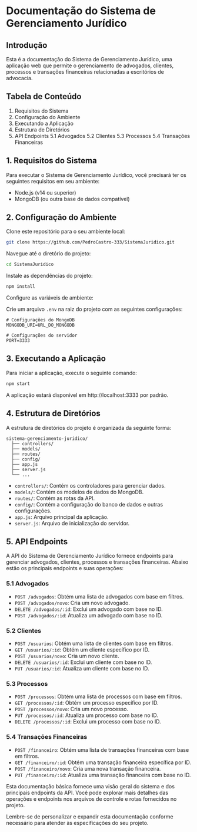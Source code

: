 # Documentação do Sistema de Gerenciamento Jurídico

## Introdução

Esta é a documentação do Sistema de Gerenciamento Jurídico, uma aplicação web que permite o gerenciamento de advogados, clientes, processos e transações financeiras relacionadas a escritórios de advocacia.

## Tabela de Conteúdo

1. Requisitos do Sistema
2. Configuração do Ambiente
3. Executando a Aplicação
4. Estrutura de Diretórios
5. API Endpoints
   5.1 Advogados
   5.2 Clientes
   5.3 Processos
   5.4 Transações Financeiras

## 1. Requisitos do Sistema

Para executar o Sistema de Gerenciamento Jurídico, você precisará ter os seguintes requisitos em seu ambiente:

- Node.js (v14 ou superior)
- MongoDB (ou outra base de dados compatível)

## 2. Configuração do Ambiente

Clone este repositório para o seu ambiente local:

```bash
git clone https://github.com/PedroCastro-333/SistemaJuridico.git
```

Navegue até o diretório do projeto:

```bash
cd SistemaJuridico
```

Instale as dependências do projeto:

```bash
npm install
```

Configure as variáveis de ambiente:

Crie um arquivo `.env` na raiz do projeto com as seguintes configurações:

```env
# Configurações do MongoDB
MONGODB_URI=URL_DO_MONGODB

# Configurações do servidor
PORT=3333
```


## 3. Executando a Aplicação

Para iniciar a aplicação, execute o seguinte comando:

```bash
npm start
```

A aplicação estará disponível em http://localhost:3333 por padrão.

## 4. Estrutura de Diretórios

A estrutura de diretórios do projeto é organizada da seguinte forma:

```
sistema-gerenciamento-juridico/
  ├── controllers/
  ├── models/
  ├── routes/
  ├── config/
  ├── app.js
  ├── server.js
  └── ...
```

- `controllers/`: Contém os controladores para gerenciar dados.
- `models/`: Contém os modelos de dados do MongoDB.
- `routes/`: Contém as rotas da API.
- `config/`: Contém a configuração do banco de dados e outras configurações.
- `app.js`: Arquivo principal da aplicação.
- `server.js`: Arquivo de inicialização do servidor.

## 5. API Endpoints

A API do Sistema de Gerenciamento Jurídico fornece endpoints para gerenciar advogados, clientes, processos e transações financeiras. Abaixo estão os principais endpoints e suas operações:

### 5.1 Advogados

- `POST /advogados`: Obtém uma lista de advogados com base em filtros.
- `POST /advogados/novo`: Cria um novo advogado.
- `DELETE /advogados/:id`: Exclui um advogado com base no ID.
- `POST /advogados/:id`: Atualiza um advogado com base no ID.

### 5.2 Clientes

- `POST /usuarios`: Obtém uma lista de clientes com base em filtros.
- `GET /usuarios/:id`: Obtém um cliente específico por ID.
- `POST /usuarios/novo`: Cria um novo cliente.
- `DELETE /usuarios/:id`: Exclui um cliente com base no ID.
- `PUT /usuarios/:id`: Atualiza um cliente com base no ID.

### 5.3 Processos

- `POST /processos`: Obtém uma lista de processos com base em filtros.
- `GET /processos/:id`: Obtém um processo específico por ID.
- `POST /processos/novo`: Cria um novo processo.
- `PUT /processos/:id`: Atualiza um processo com base no ID.
- `DELETE /processos/:id`: Exclui um processo com base no ID.

### 5.4 Transações Financeiras

- `POST /financeiro`: Obtém uma lista de transações financeiras com base em filtros.
- `GET /financeiro/:id`: Obtém uma transação financeira específica por ID.
- `POST /financeiro/novo`: Cria uma nova transação financeira.
- `PUT /financeiro/:id`: Atualiza uma transação financeira com base no ID.

Esta documentação básica fornece uma visão geral do sistema e dos principais endpoints da API. Você pode explorar mais detalhes das operações e endpoints nos arquivos de controle e rotas fornecidos no projeto.

Lembre-se de personalizar e expandir esta documentação conforme necessário para atender às especificações do seu projeto.
